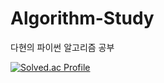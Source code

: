 # Algorithm-Study
다현의 파이썬 알고리즘 공부

[![Solved.ac Profile](http://mazassumnida.wtf/api/generate_badge?boj=dahyun0917)](https://solved.ac/dahyun0917)
